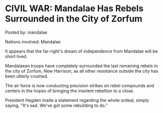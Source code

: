 # CIVIL WAR: Mandalae Has Rebels Surrounded in the City of Zorfum

Posted by: mandalae

Nations involved: Mandalae

It appears that the far-right's dream of independence from Mandalae will be short lived. 

Mandalaean troops have completely surrounded the last remaining rebels in the city of Zorfum, New Harrison, as all other resistance outside the city has been utterly crushed.

The air force is now conducting precision strikes on rebel compounds and centers in the hopes of bringing the insolent rebellion to a close.

President Hagden made a statement regarding the whole ordeal, simply saying, "It's sad. We've got some rebuilding to do."